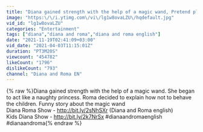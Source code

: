 ```yaml
---
title: "Diana gained strength with the help of a magic wand, Pretend play video for kids"
image: "https:\/\/i.ytimg.com\/vi\/lg1w8ovaLZU\/hqdefault.jpg"
vid_id: "lg1w8ovaLZU"
categories: "Entertainment"
tags: ["diana","diana and roma","diana and roma english"]
date: "2021-11-19T02:41:09+03:00"
vid_date: "2021-04-03T11:15:01Z"
duration: "PT3M20S"
viewcount: "454782"
likeCount: "1796"
dislikeCount: "793"
channel: "Diana and Roma EN"
---
```

{% raw %}Diana gained strength with the help of a magic wand. She began to act like a naughty princess. Roma decided to explain how not to behave the children. Funny story about the magic wand<br />Diana Roma Show - <a rel="nofollow" target="blank" href="http://bit.ly/2sNhSXr">http://bit.ly/2sNhSXr</a> (Diana and Roma english)<br />Kids Diana Show - <a rel="nofollow" target="blank" href="http://bit.ly/2k7NrSx">http://bit.ly/2k7NrSx</a> #dianaandromaenglish #dianaandroma{% endraw %}

